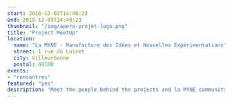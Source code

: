 ```yaml
---
start: 2016-12-03T14:48:23
end: 2019-12-03T14:48:23
thumbnail: "/img/apero-projet-logo.png"
title: "Project MeetUp"
location:
  name: "La MYNE - Manufacture des Idées et Nouvelles Expérimentations"
  street: 1 rue du Luizet
  city: Villeurbanne
  postal: 69100
events: 
- "rencontres"
featured: "yes"
description: "Meet the people behind the projects and la MYNE community every 1st friday of the month usually at 7PM every time at a different place. An opportunity to get together around a drink, share and follow-up on the projects' progress."
---
```

